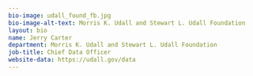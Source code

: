 ```yaml
---
bio-image: udall_found_fb.jpg
bio-image-alt-text: Morris K. Udall and Stewart L. Udall Foundation
layout: bio
name: Jerry Carter
department: Morris K. Udall and Stewart L. Udall Foundation
job-title: Chief Data Officer
website-data: https://udall.gov/data
---
```

